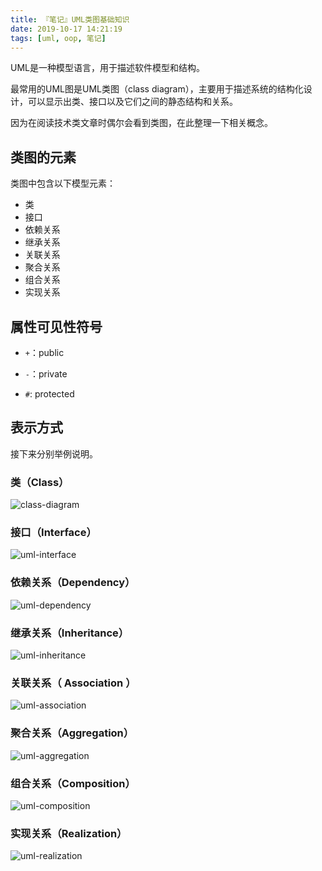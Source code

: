 ```yaml
---
title: 『笔记』UML类图基础知识
date: 2019-10-17 14:21:19
tags: [uml, oop, 笔记]
---
```



UML是一种模型语言，用于描述软件模型和结构。

最常用的UML图是UML类图（class diagram），主要用于描述系统的结构化设计，可以显示出类、接口以及它们之间的静态结构和关系。

因为在阅读技术类文章时偶尔会看到类图，在此整理一下相关概念。

## 类图的元素

类图中包含以下模型元素：

* 类
* 接口
* 依赖关系
* 继承关系
* 关联关系
* 聚合关系
* 组合关系
* 实现关系

<!--more-->

## 属性可见性符号

* `+`：public

* `-`：private

* `#`: protected

## 表示方式

接下来分别举例说明。

### 类（Class）

![class-diagram](/assets/uml-class-diagram.png)

### 接口（Interface）

![uml-interface](/assets/uml-interface.png)

### 依赖关系（Dependency）

![uml-dependency](/assets/uml-dependency.png)

### 继承关系（Inheritance）

![uml-inheritance](/assets/uml-inheritance.png)

### 关联关系（ Association ）

![uml-association](/assets/uml-association.png)

### 聚合关系（Aggregation）

![uml-aggregation](/assets/uml-aggregation.png)

### 组合关系（Composition）

![uml-composition](/assets/uml-composition.png)

### 实现关系（Realization）

![uml-realization](/assets/uml-realization.png)